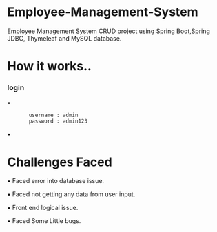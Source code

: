 # Employee-Management-System

Employee Management System CRUD project using Spring Boot,Spring JDBC, Thymeleaf and MySQL database.

# How it works..

### login

•      

           username : admin
           password : admin123

•

# Challenges Faced 

•	  Faced error into database issue.

•	  Faced not getting any data from user input.

•	  Front end logical issue.

•	  Faced Some Little bugs.


